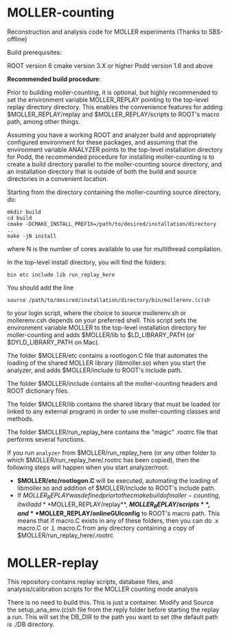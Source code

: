 # MOLLER-counting
Reconstruction and analysis code for MOLLER experiments
(Thanks to SBS-offline)

Build prerequisites:

ROOT version 6
cmake version 3.X or higher
Podd version 1.6 and above

**Recommended build procedure**:

Prior to building moller-counting, it is optional, but highly recommended to set the environment variable MOLLER_REPLAY pointing to the top-level replay directory directory. This enables the convenience features for adding $MOLLER_REPLAY/replay and $MOLLER_REPLAY/scripts to ROOT's macro path, among other things.

Assuming you have a working ROOT and analyzer build and appropriately configured environment for these packages, and assuming that the environment variable ANALYZER points to the top-level installation directory for Podd, the recommended procedure for installing moller-counting is to create a build directory parallel to the moller-counting source directory, and an installation directory that is outside of both the build and source directories in a convenient location.

Starting from the directory containing the moller-counting source directory, do: 

```shell
mkdir build
cd build
cmake -DCMAKE_INSTALL_PREFIX=/path/to/desired/installation/directory ..
make -jN install
```
where N is the number of cores available to use for multithread compilation. 

In the top-level install directory, you will find the folders: 

```shell 
bin etc include lib run_replay_here
```

You should add the line 
```
source /path/to/desired/installation/directory/bin/mollerenv.(c)sh 
```
to your login script, where the choice to source mollerenv.sh or mollerenv.csh depends on your preferred shell. This script sets the environment variable MOLLER to the top-level installation directory for moller-counting and adds $MOLLER/lib to $LD_LIBRARY_PATH (or $DYLD_LIBRARY_PATH on Mac). 

The folder $MOLLER/etc contains a rootlogon.C file that automates the loading of the shared MOLLER library (libmoller.so) when you start the analyzer, and adds $MOLLER/include to ROOT's include path. 

The folder $MOLLER/include contains all the moller-counting headers and ROOT dictionary files. 

The folder $MOLLER/lib contains the shared library that must be loaded (or linked to any external program) in order to use moller-counting classes and methods. 

The folder $MOLLER/run_replay_here contains the "magic" .rootrc file that performs several functions. 

If you run ```analyzer``` from $MOLLER/run_replay_here (or any other folder to which $MOLLER/run_replay_here/.rootrc has been copied), then the following steps will happen when you start analyzer/root: 
* **$MOLLER/etc/rootlogon.C** will be executed, automating the loading of libmoller.so and addition of $MOLLER/include to ROOT's include path.
* If $MOLLER_REPLAY was defined prior to the cmake build of moller-counting, it will add **$MOLLER_REPLAY/replay**, **$MOLLER_REPLAY/scripts**, and **$MOLLER_REPLAY/onlineGUIconfig** to ROOT's macro path. This means that if macro.C exists in any of these folders, then you can do .x macro.C or .L macro.C from any directory containing a copy of $MOLLER/run_replay_here/.rootrc



# MOLLER-replay

This repository contains replay scripts, database files, and analysis/calibration scripts for the MOLLER counting mode analysis


There is no need to build this. This is just a container.
Modify and Source the setup_ana_env.(c)sh file from the reply folder before starting the replay a run.
This will set the DB_DIR to the path you want to set (the default path is ./DB directory.


